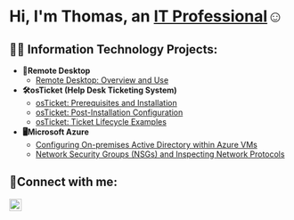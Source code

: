 <h1>Hi, I'm Thomas, an <a href="https://linkedin.com/in/thomas-saubert">IT Professional</a>☺</h1>
<h2>👨‍💻 Information Technology Projects:</h2>

- <b>🔧Remote Desktop</b>
  - [Remote Desktop: Overview and Use](https://github.com/thomasjsaubert/azure-network-protocols)
- <b>🛠️osTicket (Help Desk Ticketing System)</b>
  - [osTicket: Prerequisites and Installation](https://github.com/thomasjsaubert/osticket-prereqs)
  - [osTicket: Post-Installation Configuration](https://github.com/thomasjsaubert/post-install-config)
  - [osTicket: Ticket Lifecycle Examples](https://github.com/thomasjsaubert/ticket-lifecycle)
- <b>🖥️Microsoft Azure</b>
  - [Configuring On-premises Active Directory within Azure VMs](https://github.com/thomasjsaubert/configure-ad)
  - [Network Security Groups (NSGs) and Inspecting Network Protocols](https://github.com/thomasjsaubert/azure-network-protocols)


<h2>🤳Connect with me:</h2>

[<img align="left" alt="Josh | LinkedIn" width="22px" src="https://cdn.jsdelivr.net/npm/simple-icons@v3/icons/linkedin.svg" />][linkedin]

[linkedin]: https://linkedin.com/in/thomas-saubert
